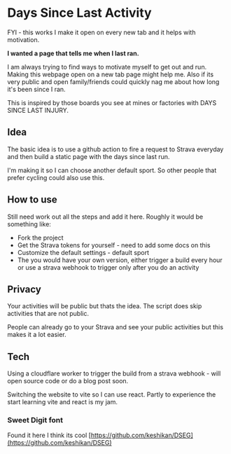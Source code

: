 # Days Since Last Activity

FYI - this works I make it open on every new tab and it helps with motivation.

__I wanted a page that tells me when I last ran.__

I am always trying to find ways to motivate myself to get out and run. Making this webpage open on a new tab page might help me. Also if its very public and open family/friends could quickly nag me about how long it's been since I ran.

This is inspired by those boards you see at mines or factories with DAYS SINCE LAST INJURY.

## Idea

The basic idea is to use a github action to fire a request to Strava everyday and then build a static page with the days since last run.

I'm making it so I can choose another default sport. So other people that prefer cycling could also use this.

## How to use

Still need work out all the steps and add it here. Roughly it would be something like:
- Fork the project
- Get the Strava tokens for yourself - need to add some docs on this
- Customize the default settings - default sport
- The you would have your own version, either trigger a build every hour or use a strava webhook to trigger only after you do an activity

## Privacy

Your activities will be public but thats the idea. The script does skip activities that are not public.

People can already go to your Strava and see your public activities but this makes it a lot easier.

## Tech

Using a cloudflare worker to trigger the build from a strava webhook - will open source code or do a blog post soon.

Switching the website to vite so I can use react. Partly to experience the start learning vite and react is my jam.

### Sweet Digit font

Found it here I think its cool [https://github.com/keshikan/DSEG](https://github.com/keshikan/DSEG)